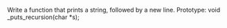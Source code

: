 Write a function that prints a string, followed by a new line.
Prototype: void _puts_recursion(char *s);

